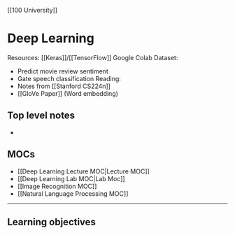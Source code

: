 [[100 University]]

# Deep Learning
Resources:
[[Keras]]/[[TensorFlow]]
Google Colab
Dataset:
- Predict movie review sentiment
- Gate speech classification
Reading:
- Notes from [[Stanford CS224n]]
- [[GloVe Paper]] (Word embedding)

## Top level notes
- 

## MOCs
- [[Deep Learning Lecture MOC|Lecture MOC]]
- [[Deep Learning Lab MOC|Lab Moc]]
- [[Image Recognition MOC]]
- [[Natural Language Processing MOC]]

---
## Learning objectives